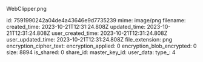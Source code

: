 WebClipper.png

id: 7591990242a04de4a43646e9d7735239
mime: image/png
filename: 
created_time: 2023-10-21T12:31:24.808Z
updated_time: 2023-10-21T12:31:24.808Z
user_created_time: 2023-10-21T12:31:24.808Z
user_updated_time: 2023-10-21T12:31:24.808Z
file_extension: png
encryption_cipher_text: 
encryption_applied: 0
encryption_blob_encrypted: 0
size: 8894
is_shared: 0
share_id: 
master_key_id: 
user_data: 
type_: 4